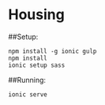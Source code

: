 # Housing

##Setup:
```
npm install -g ionic gulp
npm install
ionic setup sass
```

##Running:
```
ionic serve
```
